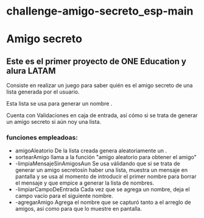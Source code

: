 # challenge-amigo-secreto_esp-main

<h1>Amigo secreto</h1>

<h2>Este es el primer proyecto de ONE Education y alura LATAM</h2>

<p>Consiste en realizar un juego para saber quién es el amigo secreto de una lista generada por el usuario.</p>

<p>Esta lista se usa para generar un nombre .</p>

<p>Cuenta con Validaciones en caja de entrada, así cómo si se trata de generar un amigo secreto si aún noy una lista.</p>

<h3>funciones empleadoas:</h3>

<ul>
<li>amigoAleatorio
  De la lista creada genera aleatoriamente un .
</li>
  <li>sortearAmigo
  llama a la función "amigo aleatorio para obtener el amigo"
</li>
<li>
-limpiaMensajeSinAmigosAun
Se usa válidando que si se trata de generar un amigo secretosin haber una lista, muestra un mensaje en pantalla y se usa al momento de introducir el primer nombre para borrar el mensaje y que empice a generar la lista de nombres.
</li>
<li>
-limpiarCampoDeEntrada
Cada vez que se agrega un nombre, deja el campo vacío para el siguiente nombre.
</li>
<li>
-agregarAmigo
Agrega el nombre que se capturó tanto a el arreglo de amigos, así como para que lo muestre en pantalla.
</li>
</u>
